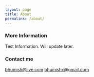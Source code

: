```yaml
---
layout: page
title: About
permalink: /about/
---
```


### More Information

Test Information. Will update later.

### Contact me

[bhumish@live.com](mailto:bhumish@live.com)
[bhumishx@gmail.com](mailto:bhumishx@gmail.com)
